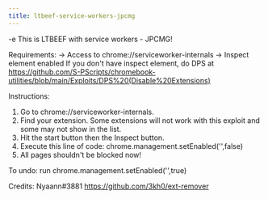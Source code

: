 ```yaml
---
title: ltbeef-service-workers-jpcmg
---
```


-e 
This is LTBEEF with service workers - JPCMG!

Requirements:
-> Access to chrome://serviceworker-internals
-> Inspect element enabled
   If you don't have inspect element, do DPS at https://github.com/S-PScripts/chromebook-utilities/blob/main/Exploits/DPS%20(Disable%20Extensions)

Instructions:
1. Go to chrome://serviceworker-internals.
2. Find your extension. Some extensions will not work with this exploit and some may not show in the list.
3. Hit the start button then the Inspect button.
4. Execute this line of code: chrome.management.setEnabled('<extension id here>',false)
5. All pages shouldn't be blocked now!

To undo: run chrome.management.setEnabled('<extension id here>',true)

Credits:
Nyaann#3881
https://github.com/3kh0/ext-remover
